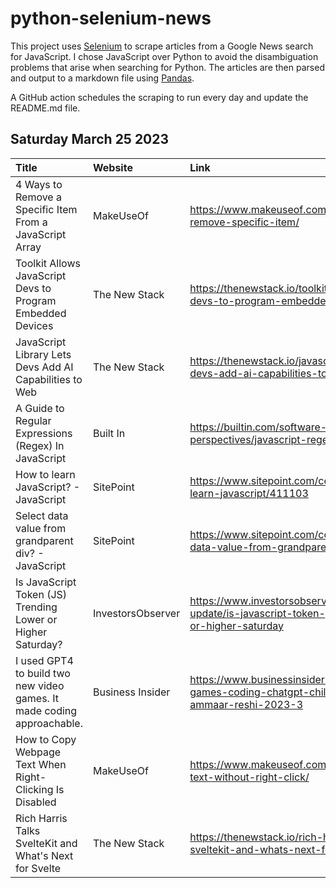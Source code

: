 # python-selenium-news

This project uses [Selenium](https://www.seleniumhq.org/) to scrape articles from a Google News search for JavaScript.
I chose JavaScript over Python to avoid the disambiguation problems that arise when searching for Python.
The articles are then parsed and output to a markdown file using [Pandas](https://pandas.pydata.org/).

A GitHub action schedules the scraping to run every day and update the README.md file.

## Saturday March 25 2023


| Title                                                                  | Website           | Link                                                                                                          |
|:-----------------------------------------------------------------------|:------------------|:--------------------------------------------------------------------------------------------------------------|
| 4 Ways to Remove a Specific Item From a JavaScript Array               | MakeUseOf         | https://www.makeuseof.com/javascript-array-remove-specific-item/                                              |
| Toolkit Allows JavaScript Devs to Program Embedded Devices             | The New Stack     | https://thenewstack.io/toolkit-allows-javascript-devs-to-program-embedded-devices/                            |
| JavaScript Library Lets Devs Add AI Capabilities to Web                | The New Stack     | https://thenewstack.io/javascript-library-lets-devs-add-ai-capabilities-to-web/                               |
| A Guide to Regular Expressions (Regex) In JavaScript                   | Built In          | https://builtin.com/software-engineering-perspectives/javascript-regex                                        |
| How to learn JavaScript? - JavaScript                                  | SitePoint         | https://www.sitepoint.com/community/t/how-to-learn-javascript/411103                                          |
| Select data value from grandparent div? - JavaScript                   | SitePoint         | https://www.sitepoint.com/community/t/select-data-value-from-grandparent-div/411234                           |
| Is JavaScript Token (JS) Trending Lower or Higher Saturday?            | InvestorsObserver | https://www.investorsobserver.com/news/crypto-update/is-javascript-token-js-trending-lower-or-higher-saturday |
| I used GPT4 to build two new video games. It made coding approachable. | Business Insider  | https://www.businessinsider.com/gpt-4-video-games-coding-chatgpt-childrens-book-ammaar-reshi-2023-3           |
| How to Copy Webpage Text When Right-Clicking Is Disabled               | MakeUseOf         | https://www.makeuseof.com/copy-webpage-text-without-right-click/                                              |
| Rich Harris Talks SvelteKit and What's Next for Svelte                 | The New Stack     | https://thenewstack.io/rich-harris-talks-sveltekit-and-whats-next-for-svelte/                                 |
